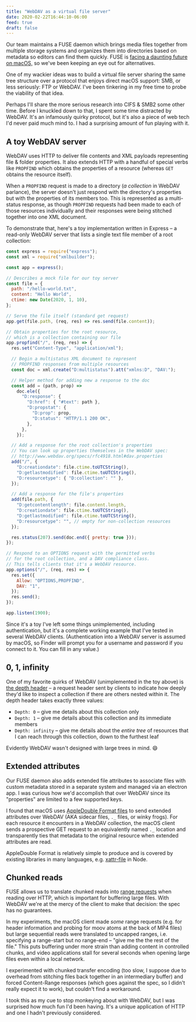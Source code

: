 ```yaml
---
title: "WebDAV as a virtual file server"
date: 2020-02-22T16:44:10-06:00
feed: true
draft: false
---
```

Our team maintains a FUSE daemon which brings media files together from multiple storage systems and organizes them into directories based on metadata so editors can find them quickly. FUSE is [facing a daunting future on macOS,](https://developer.apple.com/support/kernel-extensions/) so we've been keeping an eye out for alternatives.

One of my wackier ideas was to build a virtual file server sharing the same tree structure over a protocol that enjoys direct macOS support: SMB, or less seriously: FTP or WebDAV. I've been tinkering in my free time to probe the viability of that idea.

Perhaps I'll share the more serious research into CIFS & SMB2 some other time. Before I knuckled down to that, I spent some time distracted by WebDAV. It's an infamously quirky protocol, but it's also a piece of web tech I'd never paid much mind to. I had a surprising amount of fun playing with it. 

## A toy WebDAV server
WebDAV uses HTTP to deliver file contents and XML payloads representing file & folder properties. It also extends HTTP with a handful of special verbs like `PROPFIND` which obtains the properties of a resource (whereas `GET` obtains the resource itself).

When a `PROPFIND` request is made to a directory (_a collection_ in WebDAV parlance), the server doesn't just respond with the directory's properties but with the properties of its members too. This is represented as a multi-status response, as though `PROPFIND` requests had been made to each of those resources individually and their responses were being stitched together into one XML document.

To demonstrate that, here's a toy implementation written in Express – a read-only WebDAV server that lists a single text file member of a root collection:

```javascript
const express = require("express");
const xml = require("xmlbuilder");

const app = express();

// Describes a mock file for our toy server
const file = {
  path: "/hello-world.txt",
  content: "Hello World",
  ctime: new Date(2020, 1, 10),
};

// Serve the file itself (standard get request)
app.get(file.path, (req, res) => res.send(file.content));

// Obtain properties for the root resource,
// which is a collection containing our file
app.propfind("/", (req, res) => {
  res.set("Content-Type", "application/xml");

  // Begin a multistatus XML document to represent
  // PROPFIND responses from multiple resources
  const doc = xml.create("D:multistatus").att("xmlns:D", "DAV:");

  // Helper method for adding new a response to the doc
  const add = (path, prop) =>
    doc.ele({
      "D:response": {
        "D:href": { "#text": path },
        "D:propstat": {
          "D:prop": prop,
          "D:status": "HTTP/1.1 200 OK",
        },
      },
    });

  // Add a response for the root collection's properties
  // You can look up properties themselves in the WebDAV spec:
  // http://www.webdav.org/specs/rfc4918.html#dav.properties
  add("/", {
    "D:creationdate": file.ctime.toUTCString(),
    "D:getlastmodified": file.ctime.toUTCString(),
    "D:resourcetype": { "D:collection": "" },
  });

  // Add a response for the file's properties
  add(file.path, {
    "D:getcontentlength": file.content.length,
    "D:creationdate": file.ctime.toUTCString(),
    "D:getlastmodified": file.ctime.toUTCString(),
    "D:resourcetype": "", // empty for non-collection resources
  });

  res.status(207).send(doc.end({ pretty: true }));
});

// Respond to an OPTIONS request with the permitted verbs
// for the root collection, and a DAV compliance class.
// This tells clients that it's a WebDAV resource.
app.options("/", (req, res) => {
  res.set({
    Allow: "OPTIONS,PROPFIND",
    DAV: "1",
  });
  res.send();
});

app.listen(1900);
```

Since it's a toy I've left some things unimplemented, including authentication, but it's a complete working example that I've tested in several WebDAV clients. (Authentication into a WebDAV server is assumed by macOS, so Finder will prompt you for a username and password if you connect to it. You can fill in any value.)

## 0, 1, infinity
One of my favorite quirks of WebDAV (unimplemented in the toy above) is [the depth header](http://www.webdav.org/specs/rfc4918.html#HEADER_Depth) – a request header sent by clients to indicate how deeply they'd like to inspect a collection if there are others nested within it. The depth header takes exactly three values:

* `Depth: 0` – give me details about this collection only
* `Depth: 1` – give me details about this collection and its immediate members
* `Depth: infinity` – give me details about the _entire tree_ of resources that I can reach through this collection, down to the furthest leaf

Evidently WebDAV wasn't designed with large trees in mind. 😄

## Extended attributes
Our FUSE daemon also adds extended file attributes to associate files with custom metadata stored in a separate system and managed via an electron app. I was curious how we'd accomplish that over WebDAV since its "properties" are limited to a few supported keys.

I found that macOS uses [AppleDouble Format files](https://en.wikipedia.org/wiki/AppleSingle_and_AppleDouble_formats) to send extended attributes over WebDAV (AKA sidecar files, `._` files, or winky frogs). For each resource it encounters in a WebDAV collection, the macOS client sends a prospective GET request to an equivalently named `._` location and transparently ties that metadata to the original resource when extended attributes are read.

AppleDouble Format is relatively simple to produce and is covered by existing libraries in many languages, e.g. [xattr-file](https://www.npmjs.com/package/xattr-file) in Node.

## Chunked reads
FUSE allows us to translate chunked reads into [range requests](https://developer.mozilla.org/en-US/docs/Web/HTTP/Headers/Range) when reading over HTTP, which is important for buffering large files. With WebDAV we're at the mercy of the client to make that decision: the spec has no guarantees.

In my experiments, the macOS client made _some_ range requests (e.g. for header information and probing for moov atoms at the back of MP4 files) but large sequential reads were translated to uncapped ranges, i.e. specifying a range-start but no range-end – "give me the the rest of the file." This puts buffering under more strain than adding content in controlled chunks, and video applications stall for several seconds when opening large files even within a local network.

I experimented with chunked transfer encoding (too slow, I suppose due to overhead from stitching files back together in an intermediary buffer) and forced Content-Range responses (which goes against the spec, so I didn't really expect it to work), but couldn't find a workaround.

I took this as my cue to stop monkeying about with WebDAV, but I was surprised how much fun I'd been having. It's a unique application of HTTP and one I hadn't previously considered.
